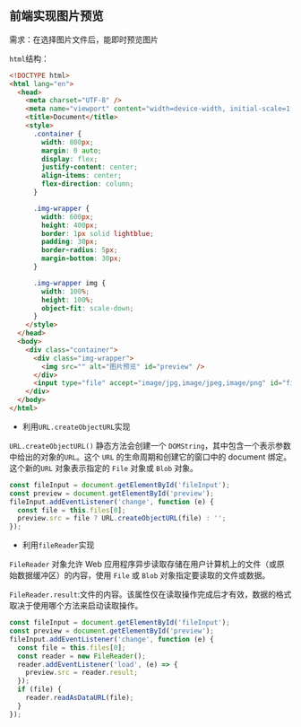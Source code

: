 ## 前端实现图片预览

需求：在选择图片文件后，能即时预览图片

`html`结构：

```html
<!DOCTYPE html>
<html lang="en">
  <head>
    <meta charset="UTF-8" />
    <meta name="viewport" content="width=device-width, initial-scale=1.0" />
    <title>Document</title>
    <style>
      .container {
        width: 800px;
        margin: 0 auto;
        display: flex;
        justify-content: center;
        align-items: center;
        flex-direction: column;
      }

      .img-wrapper {
        width: 600px;
        height: 400px;
        border: 1px solid lightblue;
        padding: 30px;
        border-radius: 5px;
        margin-bottom: 30px;
      }

      .img-wrapper img {
        width: 100%;
        height: 100%;
        object-fit: scale-down;
      }
    </style>
  </head>
  <body>
    <div class="container">
      <div class="img-wrapper">
        <img src="" alt="图片预览" id="preview" />
      </div>
      <input type="file" accept="image/jpg,image/jpeg,image/png" id="fileInput" />
    </div>
  </body>
</html>
```

- 利用`URL.createObjectURL`实现

`URL.createObjectURL()` 静态方法会创建一个 `DOMString`，其中包含一个表示参数中给出的对象的`URL`。这个 `URL` 的生命周期和创建它的窗口中的 document 绑定。这个新的`URL` 对象表示指定的 `File` 对象或 `Blob` 对象。

```js
const fileInput = document.getElementById('fileInput');
const preview = document.getElementById('preview');
fileInput.addEventListener('change', function (e) {
  const file = this.files[0];
  preview.src = file ? URL.createObjectURL(file) : '';
});
```

- 利用`fileReader`实现

`FileReader` 对象允许 Web 应用程序异步读取存储在用户计算机上的文件（或原始数据缓冲区）的内容，使用 `File` 或 `Blob` 对象指定要读取的文件或数据。

`FileReader.result`:文件的内容。该属性仅在读取操作完成后才有效，数据的格式取决于使用哪个方法来启动读取操作。

```js
const fileInput = document.getElementById('fileInput');
const preview = document.getElementById('preview');
fileInput.addEventListener('change', function (e) {
  const file = this.files[0];
  const reader = new FileReader();
  reader.addEventListener('load', (e) => {
    preview.src = reader.result;
  });
  if (file) {
    reader.readAsDataURL(file);
  }
});
```
